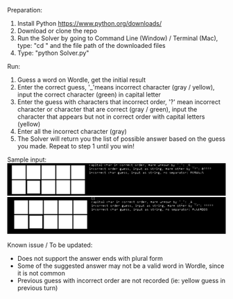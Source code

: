Preparation:
1. Install Python https://www.python.org/downloads/
2. Download or clone the repo
3. Run the Solver by going to Command Line (Window) / Terminal (Mac), type: "cd " and the file path of the downloaded files
4. Type: "python Solver.py"

Run:
1. Guess a word on Wordle, get the initial result
2. Enter the correct guess, '_'means incorrect character (gray / yellow), input the correct character (green) in capital letter
3. Enter the guess with characters that incorrect order, '?' mean incorrect character or character that are correct (gray / green), input the character that appears but not in correct order with capital letters (yellow)
4. Enter all the incorrect character (gray)
5. The Solver will return you the list of possible answer based on the guess you made. Repeat to step 1 until you win!

Sample input:
![SampleInput1](/images/SampleInput1.svg)
![SampleInput2](/images/SampleInput2.svg)

Known issue / To be updated:
- Does not support the answer ends with plural form
- Some of the suggested answer may not be a valid word in Wordle, since it is not common
- Previous guess with incorrect order are not recorded (ie: yellow guess in previous turn)